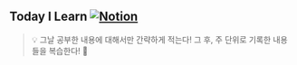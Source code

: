 ## Today I Learn [![Notion](https://img.shields.io/badge/MyNote-000000.svg?style=flat&logo=Notion&logoColor=white)](https://quilt-tanker-16d.notion.site/CSW_BackEnd-5c0d80f3539f4cebb087667b0c632b35)
>💡 그날 공부한 내용에 대해서만 간략하게 적는다! 그 후, 주 단위로 기록한 내용들을 복습한다! 😤

